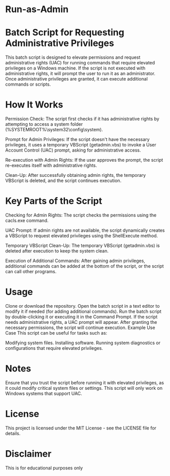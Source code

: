 # Run-as-Admin

# Batch Script for Requesting Administrative Privileges
This batch script is designed to elevate permissions and request administrative rights (UAC) for running commands that require elevated privileges on a Windows machine. If the script is not executed with administrative rights, it will prompt the user to run it as an administrator. Once administrative privileges are granted, it can execute additional commands or scripts.

# How It Works
Permission Check: The script first checks if it has administrative rights by attempting to access a system folder (%SYSTEMROOT%\system32\config\system).

Prompt for Admin Privileges: If the script doesn't have the necessary privileges, it uses a temporary VBScript (getadmin.vbs) to invoke a User Account Control (UAC) prompt, asking for administrative access.

Re-execution with Admin Rights: If the user approves the prompt, the script re-executes itself with administrative rights.

Clean-Up: After successfully obtaining admin rights, the temporary VBScript is deleted, and the script continues execution.

# Key Parts of the Script
Checking for Admin Rights: The script checks the permissions using the cacls.exe command.

UAC Prompt: If admin rights are not available, the script dynamically creates a VBScript to request elevated privileges using the ShellExecute method.

Temporary VBScript Clean-Up: The temporary VBScript (getadmin.vbs) is deleted after execution to keep the system clean.

Execution of Additional Commands: After gaining admin privileges, additional commands can be added at the bottom of the script, or the script can call other programs.

# Usage
Clone or download the repository.
Open the batch script in a text editor to modify it if needed (for adding additional commands).
Run the batch script by double-clicking it or executing it in the Command Prompt.
If the script needs administrative rights, a UAC prompt will appear. After granting the necessary permissions, the script will continue execution.
Example Use Case
This script can be useful for tasks such as:

Modifying system files.
Installing software.
Running system diagnostics or configurations that require elevated privileges.
# Notes
Ensure that you trust the script before running it with elevated privileges, as it could modify critical system files or settings.
This script will only work on Windows systems that support UAC.
# License
This project is licensed under the MIT License - see the LICENSE file for details.
# Disclaimer
This is for educational purposes only
